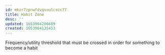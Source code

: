 ```yaml
---
id: mkzr7zpnwfdvqvuulcscc77
title: Habit Zone
desc: ''
updated: 1653964206689
created: 1653964135453
---
```


Frequency/utility threshold that must be crossed in order for something to become a habit
